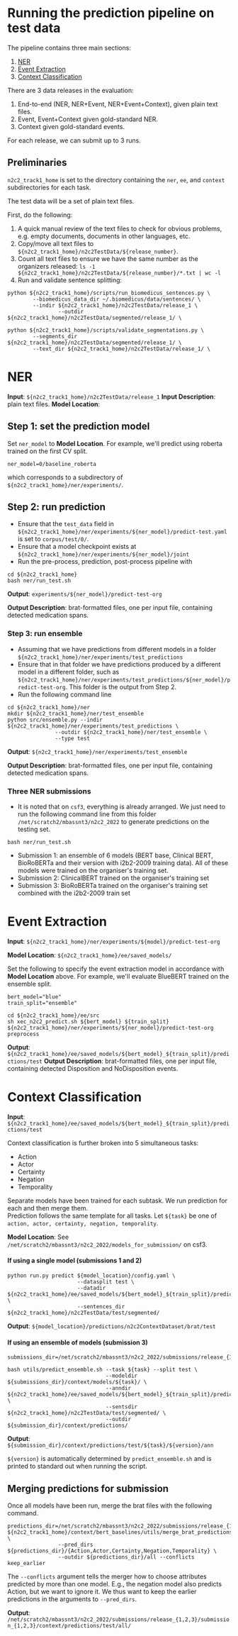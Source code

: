 # Running the prediction pipeline on test data

The pipeline contains three main sections:

 1. [NER](#ner)
 2. [Event Extraction](#event-extraction)
 3. [Context Classification](#context-classification)

There are 3 data releases in the evaluation:

 1. End-to-end (NER, NER+Event, NER+Event+Context), given plain text files.
 2. Event, Event+Context given gold-standard NER.
 3. Context given gold-standard events.

For each release, we can submit up to 3 runs.


## Preliminaries

`n2c2_track1_home` is set to the directory containing the `ner`, `ee`, and `context` subdirectories for each task.

The test data will be a set of plain text files.

First, do the following:

 1. A quick manual review of the text files to check for obvious problems, e.g. empty documents, documents in other languages, etc.
 2. Copy/move all text files to `${n2c2_track1_home}/n2c2TestData/${release_number}`.
 3. Count all text files to ensure we have the same number as the organizers released: `ls -1 ${n2c2_track1_home}/n2c2TestData/${release_number}/*.txt | wc -l`
 4. Run and validate sentence splitting:

```
python ${n2c2_track1_home}/scripts/run_biomedicus_sentences.py \
		--biomedicus_data_dir ~/.biomedicus/data/sentences/ \
		--indir ${n2c2_track1_home}/n2c2TestData/release_1 \
                --outdir ${n2c2_track1_home}/n2c2TestData/segmented/release_1/ \

python ${n2c2_track1_home}/scripts/validate_segmentations.py \
		--segments_dir ${n2c2_track1_home}/n2c2TestData/segmented/release_1/ \
		--text_dir ${n2c2_track1_home}/n2c2TestData/release_1/ \
```

# NER

**Input**: `${n2c2_track1_home}/n2c2TestData/release_1`
**Input Description**: plain text files.
**Model Location**:

## Step 1: set the prediction model

Set `ner_model` to **Model Location**.
For example, we'll predict using roberta trained on the first CV split.
```
ner_model=0/baseline_roberta
```
which corresponds to a subdirectory of `${n2c2_track1_home}/ner/experiments/`.


## Step 2: run prediction

 * Ensure that the `test_data` field in `${n2c2_track1_home}/ner/experiments/${ner_model}/predict-test.yaml` is set to `corpus/test/0/`. 
 * Ensure that a model checkpoint exists at `${n2c2_track1_home}/ner/experiments/${ner_model}/joint`
 * Run the pre-process, prediction, post-process pipeline with
```
cd ${n2c2_track1_home}
bash ner/run_test.sh
```
**Output**: `experiments/${ner_model}/predict-test-org`

**Output Description**: brat-formatted files, one per input file, containing detected medication spans.

### Step 3: run ensemble

 * Assuming that we have predictions from different models in a folder `${n2c2_track1_home}/ner/experiments/test_predictions`
 * Ensure that in that folder we have predictions produced by a different model in a different folder, such as `${n2c2_track1_home}/ner/experiments/test_predictions/${ner_model}/predict-test-org`. This folder is the output from Step 2.
 * Run the following command line

```
cd ${n2c2_track1_home}/ner
mkdir ${n2c2_track1_home}/ner/test_ensemble
python src/ensemble.py --indir ${n2c2_track1_home}/ner/experiments/test_predictions \
		       --outdir ${n2c2_track1_home}/ner/test_ensemble \
		       --type test
``` 

**Output**: `${n2c2_track1_home}/ner/experiments/test_ensemble`

**Output Description**: brat-formatted files, one per input file, containing detected medication spans.

### Three NER submissions

 * It is noted that on `csf3`, everything is already arranged. We just need to run the following command line from this folder `/net/scratch2/mbassnt3/n2c2_2022` to generate predictions on the testing set.

```
bash ner/run_test.sh
```
 * Submission 1: an ensemble of 6 models (BERT base, Clinical BERT, BioRoBERTa and their version with i2b2-2009 training data). All of these  models were trained on the organiser's training set. 
 * Submission 2: ClinicalBERT trained on the organiser's training set
 * Submission 3: BioRoBERTa trained on the organiser's training set combined with the i2b2-2009 train set


# Event Extraction

**Input**: `${n2c2_track1_home}/ner/experiments/${model}/predict-test-org`

**Model Location**: `${n2c2_track1_home}/ee/saved_models/`

Set the following to specify the event extraction model in accordance with **Model Location** above.
For example, we'll evaluate BlueBERT trained on the ensemble split.
```
bert_model="blue"
train_split="ensemble"
```

```
cd ${n2c2_track1_home}/ee/src
sh xec_n2c2_predict.sh ${bert_model} ${train_split} ${n2c2_track1_home}/ner/experiments/${ner_model}/predict-test-org preprocess
```

**Output**: `${n2c2_track1_home}/ee/saved_models/${bert_model}_${train_split}/predictions/test`
**Output Description**: brat-formatted files, one per input file, containing detected Disposition and NoDisposition events.


# Context Classification

**Input**: `${n2c2_track1_home}/ee/saved_models/${bert_model}_${train_split}/predictions/test`

Context classification is further broken into 5 simultaneous tasks:

 * Action
 * Actor
 * Certainty
 * Negation
 * Temporality

Separate models have been trained for each subtask. We run prediction for each and then merge them.  
Prediction follows the same template for all tasks. Let `${task}` be one of `action, actor, certainty, negation, temporality`.


**Model Location**: See `/net/scratch2/mbassnt3/n2c2_2022/models_for_submission/` on csf3.

#### If using a single model (submissions 1 and 2)
```
python run.py predict ${model_location}/config.yaml \
                      --datasplit test \
                      --datadir ${n2c2_track1_home}/ee/saved_models/${bert_model}_${train_split}/predictions/test \
                      --sentences_dir ${n2c2_track1_home}/n2c2TestData/test/segmented/
```
**Output**: `${model_location}/predictions/n2c2ContextDataset/brat/test`



#### If using an ensemble of models (submission 3)
```
submissions_dir=/net/scratch2/mbassnt3/n2c2_2022/submissions/release_{1,2,3}/submission_{1,2,3}/

bash utils/predict_ensemble.sh --task ${task} --split test \
                               --modeldir ${submissions_dir}/context/models/${task}/ \
                               --anndir ${n2c2_track1_home}/ee/saved_models/${bert_model}_${train_split}/predictions/test \
                               --sentsdir ${n2c2_track1_home}/n2c2TestData/test/segmented/ \
                               --outdir ${submission_dir}/context/predictions/
```

**Output**: `${submission_dir}/context/predictions/test/${task}/${version}/ann`

`${version}` is automatically determined by `predict_ensemble.sh` and is printed to standard out when running the script.




## Merging predictions for submission

Once all models have been run, merge the brat files with the following command.

```
predictions_dir=/net/scratch2/mbassnt3/n2c2_2022/submissions/release_{1,2,3}/submission_{1,2,3}/context/predictions/test/
${n2c2_track1_home}/context/bert_baselines/utils/merge_brat_predictions.py \
                --pred_dirs ${predictions_dir}/{Action,Actor,Certainty,Negation,Temporality} \
                --outdir ${predictions_dir}/all --conflicts keep_earlier
```
The `--conflicts` argument tells the merger how to choose attributes predicted by more than one model. E.g., the negation model
also predicts Action, but we want to ignore it. We thus want to keep the earlier predictions in the arguments to `--pred_dirs`.

**Output**: `/net/scratch2/mbassnt3/n2c2_2022/submissions/release_{1,2,3}/submission_{1,2,3}/context/predictions/test/all/`
